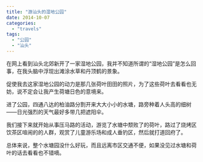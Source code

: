 ```yaml
---
title: "游汕头的湿地公园"
date: 2014-10-07
categories: 
  - "travels"
tags: 
  - "公园"
  - "汕头"
---
```


在网上看到汕头北郊新开了一家湿地公园，我并不知道所谓的“湿地公园”是怎么回事，在我头脑中浮现出滩涂水草和丹顶鹤的景象。

促使我去这家湿地公园的动力是那几张荷叶田田的照片，为了这些荷叶去看看也无妨，说不定会让我产生荷塘日色的意境来。

进了公园，四通八达的柏油路分割开来大大小小的水塘，路旁种着人头高的细树——日光强烈的天气最好多带几把遮阳伞。

我们接下来就开始从事压马路的活动，游览了水塘中颓败了的荷叶，路过了烧烤区饮茶区喧闹的的人群，观赏了儿童游乐场和成人垂钓区，然后就打道回府了。

总体来说，整个水塘园没什么好玩，而且远离市区交通不便，如果没见过水塘和荷叶的话去看看也不错嘀。
